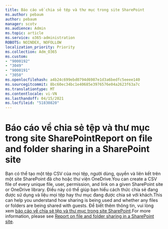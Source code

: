 ```yaml
---
title: Báo cáo về chia sẻ tệp và thư mục trong site SharePoint
ms.author: pebaum
author: pebaum
manager: scotv
ms.audience: Admin
ms.topic: article
ms.service: o365-administration
ROBOTS: NOINDEX, NOFOLLOW
localization_priority: Priority
ms.collection: Adm_O365
ms.custom:
- "9000192"
- "3049"
- "9000191"
- "3050"
ms.openlocfilehash: a4b24c699ebd0794d6987e1d3a6bedfc5eeee140
ms.sourcegitcommit: 8bc60ec34bc1e40685e3976576e04a2623f63a7c
ms.translationtype: MT
ms.contentlocale: vi-VN
ms.lasthandoff: 04/15/2021
ms.locfileid: "51830820"
---
```

# <a name="report-on-file-and-folder-sharing-in-a-sharepoint-site"></a><span data-ttu-id="2077c-102">Báo cáo về chia sẻ tệp và thư mục trong site SharePoint</span><span class="sxs-lookup"><span data-stu-id="2077c-102">Report on file and folder sharing in a SharePoint site</span></span>

<span data-ttu-id="2077c-103">Bạn có thể tạo một tệp CSV của mọi tệp, người dùng, quyền và liên kết trên một site SharePoint đã cho hoặc thư viện OneDrive.</span><span class="sxs-lookup"><span data-stu-id="2077c-103">You can create a CSV file of every unique file, user, permission, and link on a given SharePoint site or OneDrive library.</span></span> <span data-ttu-id="2077c-104">Điều này có thể giúp bạn hiểu cách thức chia sẻ đang được sử dụng và liệu mọi tệp hay thư mục đang được chia sẻ với khách.</span><span class="sxs-lookup"><span data-stu-id="2077c-104">This can help you understand how sharing is being used and whether any files or folders are being shared with guests.</span></span> <span data-ttu-id="2077c-105">Để biết thêm thông tin, vui lòng xem [báo cáo về chia sẻ tệp và thư mục trong site SharePoint](https://docs.microsoft.com/sharepoint/sharing-reports).</span><span class="sxs-lookup"><span data-stu-id="2077c-105">For more information, please see [Report on file and folder sharing in a SharePoint site](https://docs.microsoft.com/sharepoint/sharing-reports).</span></span>

